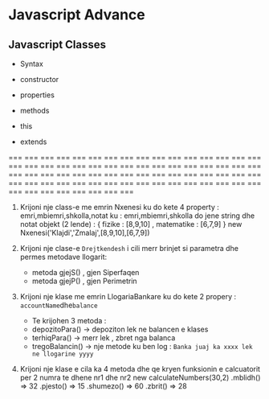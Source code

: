 # Javascript Advance

## Javascript Classes

- Syntax

- constructor

- properties

- methods

- this

- extends

=== === ===
=== === ===
=== === ===
=== === ===
=== === ===
=== === ===
=== === ===
=== === ===
=== === ===
=== === ===
=== === ===
=== === ===
=== === ===
=== === ===
=== === ===
=== === ===
=== === ===
=== === ===
=== === ===
=== === ===
=== === ===
=== === ===
=== === ===
=== === ===

1. Krijoni nje class-e me emrin Nxenesi ku do kete 4 property : emri,mbiemri,shkolla,notat
   ku : emri,mbiemri,shkolla do jene string dhe notat objekt (2 lende) : { fizike : [8,9,10] , matematike : [6,7,9] }
   new Nxenesi('Klajdi','Zmalaj',[8,9,10],[6,7,9])

2. Krijoni nje clase-e `Drejtkendesh` i cili merr brinjet si parametra dhe permes metodave llogarit:

   - metoda gjejS() , gjen Siperfaqen
   - metoda gjejP() , gjen Perimetrin

3. Krijoni nje klase me emrin LlogariaBankare ku do kete 2 propery : `accountName`dhe`balance`

   - Te krijohen 3 metoda :
   - depozitoPara() -> depoziton lek ne balancen e klases
   - terhiqPara() -> merr lek , zbret nga balanca
   - tregoBalancin() -> nje metode ku ben log : `Banka juaj ka xxxx lek ne llogarine yyyy`

4. Krijoni nje klase e cila ka 4 metoda dhe qe kryen funksionin e calcuatorit per 2 numra te dhene nr1 dhe nr2
   new calculateNumbers(30,2)
   .mblidh() => 32
   .pjesto() => 15
   .shumezo() => 60
   .zbrit() => 28
